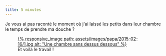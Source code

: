 ```yaml
---
title: 5 minutes
---
```


Je vous ai pas raconté le moment où j'ai laissé les petits dans leur chambre le temps de prendre ma douche ?

<figure>
  <a data-featherlight="image" href="/assets/images/papa/2015-02-16/1.jpg" title="Voir en plus grand">
      {% responsive_image path: assets/images/papa/2015-02-16/1.jpg alt: "Une chambre sans dessus dessous" %}
  </a>
  <figcaption>Et voilà le travail !</figcaption>
</figure>
